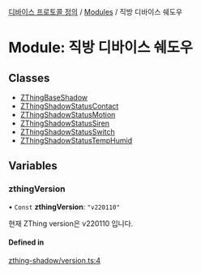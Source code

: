 [디바이스 프로토콜 정의](../README.md) / [Modules](../modules.md) / 직방 디바이스 쉐도우

# Module: 직방 디바이스 쉐도우

## Classes

- [ZThingBaseShadow](../classes/_________.ZThingBaseShadow.md)
- [ZThingShadowStatusContact](../classes/_________.ZThingShadowStatusContact.md)
- [ZThingShadowStatusMotion](../classes/_________.ZThingShadowStatusMotion.md)
- [ZThingShadowStatusSiren](../classes/_________.ZThingShadowStatusSiren.md)
- [ZThingShadowStatusSwitch](../classes/_________.ZThingShadowStatusSwitch.md)
- [ZThingShadowStatusTempHumid](../classes/_________.ZThingShadowStatusTempHumid.md)

## Variables

### zthingVersion

• `Const` **zthingVersion**: ``"v220110"``

현재 ZThing version은 v220110 입니다.

#### Defined in

[zthing-shadow/version.ts:4](https://github.com/zigbang/iot/blob/43523cfa/packages/ziot-bridge/tuya/zthing-message-converter/lib/messages/zthing-shadow/version.ts#L4)
